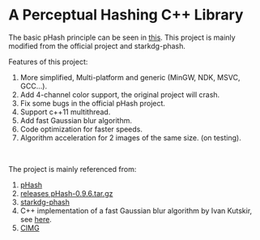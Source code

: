 # A Perceptual Hashing C++ Library

The basic pHash principle can be seen in [this](https://www.phash.org/).
This project is mainly modified from the official project and starkdg-phash.

Features of this project:

1. More simplified, Multi-platform and generic (MinGW, NDK, MSVC, GCC...).
2. Add 4-channel color support, the original project will crash.
3. Fix some bugs in the official pHash project.
4. Support c++11 multithread.
6. Add fast Gaussian blur algorithm.
7. Code optimization for faster speeds.
8. Algorithm acceleration for 2 images of the same size. (on testing).

<br/>

The project is mainly referenced from:

1. [pHash](https://github.com/aetilius/pHash)
2. [releases pHash-0.9.6.tar.gz](https://www.phash.org/releases/pHash-0.9.6.tar.gz)
3. [starkdg-phash](https://github.com/starkdg/phash)
4. C++ implementation of a fast Gaussian blur algorithm by Ivan Kutskir, see [here](https://github.com/starkdg/phash).
5. [CIMG](https://cimg.eu/)
